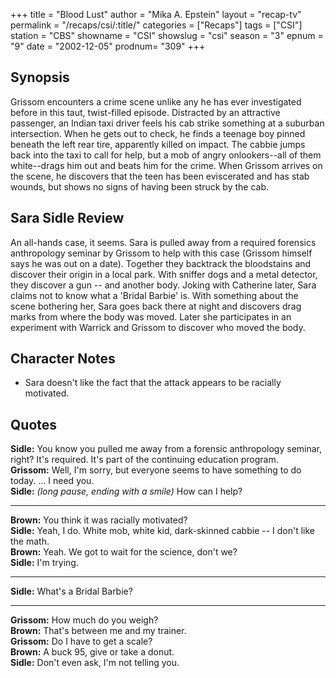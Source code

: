 +++
title = "Blood Lust"
author = "Mika A. Epstein"
layout = "recap-tv"
permalink = "/recaps/csi/:title/"
categories = ["Recaps"]
tags = ["CSI"]
station = "CBS"
showname = "CSI"
showslug = "csi"
season = "3"
epnum = "9"
date = "2002-12-05"
prodnum= "309"
+++

## Synopsis

Grissom encounters a crime scene unlike any he has ever investigated before in this taut, twist-filled episode. Distracted by an attractive passenger, an Indian taxi driver feels his cab strike something at a suburban intersection. When he gets out to check, he finds a teenage boy pinned beneath the left rear tire, apparently killed on impact. The cabbie jumps back into the taxi to call for help, but a mob of angry onlookers--all of them white--drags him out and beats him for the crime. When Grissom arrives on the scene, he discovers that the teen has been eviscerated and has stab wounds, but shows no signs of having been struck by the cab.

## Sara Sidle Review

An all-hands case, it seems. Sara is pulled away from a required forensics anthropology seminar by Grissom to help with this case (Grissom himself says he was out on a date). Together they backtrack the bloodstains and discover their origin in a local park. With sniffer dogs and a metal detector, they discover a gun -- and another body. Joking with Catherine later, Sara claims not to know what a 'Bridal Barbie' is. With something about the scene bothering her, Sara goes back there at night and discovers drag marks from where the body was moved. Later she participates in an experiment with Warrick and Grissom to discover who moved the body.

## Character Notes

* Sara doesn't like the fact that the attack appears to be racially motivated.

## Quotes

**Sidle:** You know you pulled me away from a forensic anthropology seminar, right? It's required. It's part of the continuing education program.  
**Grissom:** Well, I'm sorry, but everyone seems to have something to do today. ... I need you.  
**Sidle:** _(long pause, ending with a smile)_ How can I help?  

- - -

**Brown:** You think it was racially motivated?  
**Sidle:** Yeah, I do. White mob, white kid, dark-skinned cabbie -- I don't like the math.  
**Brown:** Yeah. We got to wait for the science, don't we?  
**Sidle:** I'm trying.  

- - -

**Sidle:** What's a Bridal Barbie?
  

- - -

**Grissom:** How much do you weigh?  
**Brown:** That's between me and my trainer.  
**Grissom:** Do I have to get a scale?  
**Brown:** A buck 95, give or take a donut.  
**Sidle:** Don't even ask, I'm not telling you.

